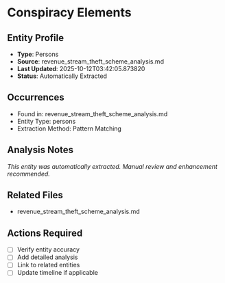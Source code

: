 # Conspiracy Elements

## Entity Profile
- **Type**: Persons
- **Source**: revenue_stream_theft_scheme_analysis.md
- **Last Updated**: 2025-10-12T03:42:05.873820
- **Status**: Automatically Extracted

## Occurrences
- Found in: revenue_stream_theft_scheme_analysis.md
- Entity Type: persons
- Extraction Method: Pattern Matching

## Analysis Notes
*This entity was automatically extracted. Manual review and enhancement recommended.*

## Related Files
- revenue_stream_theft_scheme_analysis.md

## Actions Required
- [ ] Verify entity accuracy
- [ ] Add detailed analysis
- [ ] Link to related entities
- [ ] Update timeline if applicable
